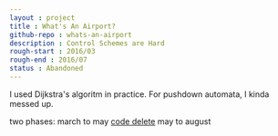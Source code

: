 ```yaml
---
layout : project
title : What's An Airport?
github-repo : whats-an-airport
description : Control Schemes are Hard
rough-start : 2016/03
rough-end : 2016/07
status : Abandoned
---
```


I used Dijkstra's algoritm in practice. For pushdown automata, I kinda messed up.


two phases:
march to may
[code delete](https://github.com/ArtlessAvian/whats-an-airport/commit/a5845f7f18b9d449cf752a6dab091b00f771641a)
may to august
